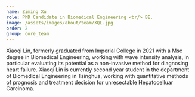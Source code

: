 ```yaml
---
name: Ziming Xu
role: PhD Candidate in Biomedical Engineering <br/> BE.
image: /assets/images/about/team/XQL.jpg
order: 2
group: core_team
---
```


Xiaoqi Lin, formerly graduated from Imperial College in 2021 with a Msc degree in Biomedical Engineering, working with wave intensity analysis, in particular evaluating its potential as a non-invasive method for diagnosing heart failure. 
Xiaoqi Lin is currently second year student in the department of Biomedical Engineering in Tsinghua, working with quantitative methods of prognosis and treatment decision for unresectable Hepatocelluar Carcinoma.
